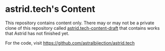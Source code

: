 # astrid.tech's Content

This repository contains content only. There may or may not be a private clone of this repository called [astrid.tech-content-draft](https://github.com/astralbijection/astrid.tech-content-draft) that contains works that Astrid has not finished yet.

For the code, visit https://github.com/astralbijection/astrid.tech
